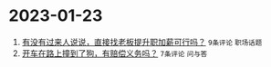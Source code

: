 # 2023-01-23

1. [有没有过来人说说，直接找老板提升职加薪可行吗？](https://www.v2ex.com/t/910317) `9条评论` `职场话题`
1. [开车在路上撞到了狗，有赔偿义务吗？](https://www.v2ex.com/t/910324) `7条评论` `问与答`
